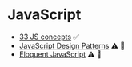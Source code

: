 # JavaScript

* [33 JS concepts](https://github.com/leonardomso/33-js-concepts) ✅
* [JavaScript Design Patterns](https://addyosmani.com/resources/essentialjsdesignpatterns/book/) ⚠️ 📕
* [Eloquent JavaScript](https://eloquentjavascript.net/) ⚠️ 📕

